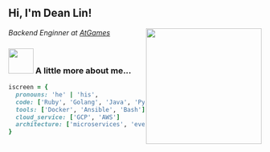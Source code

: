 <h2> Hi, I'm Dean Lin! </h2>
<img align='right' src="https://avatars.githubusercontent.com/u/1193025?v=4" width="230">

<p>
<em>Backend Enginner at <a href="http://www.atgames.net">AtGames</a></br>
</em></p>

### <img src="https://media.giphy.com/media/VgCDAzcKvsR6OM0uWg/giphy.gif" width="50"> A little more about me...  

```ruby
iscreen = {
  pronouns: 'he' | 'his',
  code: ['Ruby', 'Golang', 'Java', 'Python', 'C#'],
  tools: ['Docker', 'Ansible', 'Bash'],
  cloud_service: ['GCP', 'AWS']
  architecture: ['microservices', 'event-driven', 'design system pattern'],  
}
```
